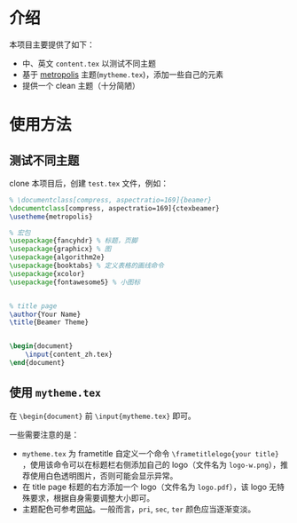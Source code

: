 # 介绍

本项目主要提供了如下：
- 中、英文 `content.tex` 以测试不同主题
- 基于 [metropolis](https://github.com/matze/mtheme) 主题(`mytheme.tex`)，添加一些自己的元素
- 提供一个 clean 主题（十分简陋）

# 使用方法

## 测试不同主题

clone 本项目后，创建 `test.tex` 文件，例如：

```latex
% \documentclass[compress, aspectratio=169]{beamer}
\documentclass[compress, aspectratio=169]{ctexbeamer}
\usetheme{metropolis}

% 宏包
\usepackage{fancyhdr} % 标题，页脚
\usepackage{graphicx} % 图
\usepackage{algorithm2e}
\usepackage{booktabs} % 定义表格的画线命令
\usepackage{xcolor}
\usepackage{fontawesome5} % 小图标


% title page
\author{Your Name}
\title{Beamer Theme}


\begin{document}
    \input{content_zh.tex}
\end{document}
```

## 使用 `mytheme.tex`

在 `\begin{document}` 前 `\input{mytheme.tex}` 即可。

一些需要注意的是：
- `mytheme.tex` 为 frametitle 自定义一个命令 `\frametitlelogo{your title}` ，使用该命令可以在标题栏右侧添加自己的 logo（文件名为 `logo-w.png`），推荐使用白色透明图片，否则可能会显示异常。
- 在 title page 标题的右方添加一个 logo（文件名为 `logo.pdf`），该 logo 无特殊要求，根据自身需要调整大小即可。
- 主题配色可参考[网站](https://www.colorhunt.co/)。一般而言，`pri`, `sec`, `ter` 颜色应当逐渐变淡。